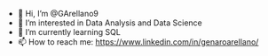 - 👋 Hi, I’m @GArellano9
- 👀 I’m interested in Data Analysis and Data Science
- 🌱 I’m currently learning SQL
- 📫 How to reach me: https://www.linkedin.com/in/genaroarellano/

<!---
GArellano9/GArellano9 is a ✨ special ✨ repository because its `README.md` (this file) appears on your GitHub profile.
You can click the Preview link to take a look at your changes.
--->
